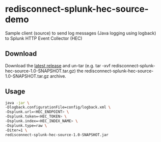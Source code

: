 # redisconnect-splunk-hec-source-demo
Sample client (source) to send log messages (Java logging using logback) to Splunk HTTP Event Collector (HEC)

## Download

Download the [latest release](https://github.com/redis-field-engineering/redisconnect-splunk-hec-source-demo/releases) and un-tar (e.g. tar -xvf redisconnect-splunk-hec-source-1.0-SNAPSHOT.tar.gz) the redisconnect-splunk-hec-source-1.0-SNAPSHOT.tar.gz archive.

## Usage

```bash
java -jar \
-Dlogback.configurationFile=config/logback.xml \
-Dsplunk.url=<HEC_ENDPOINT> \
-Dsplunk.token=<HEC_TOKEN> \
-Dsplunk.index=<HEC_INDEX_NAME> \
-Dsplunk.type=raw \
-Diter=1 \
redisconnect-splunk-hec-source-1.0-SNAPSHOT.jar
```